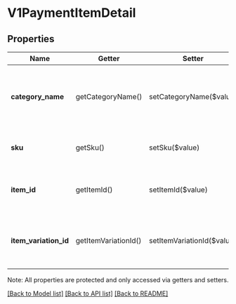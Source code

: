 # V1PaymentItemDetail

## Properties
Name | Getter | Setter | Type | Description | Notes
------------ | ------------- | ------------- | ------------- | ------------- | -------------
**category_name** | getCategoryName() | setCategoryName($value) | **string** | The name of the item&#39;s merchant-defined category, if any. | [optional] 
**sku** | getSku() | setSku($value) | **float** | The item&#39;s merchant-defined SKU, if any. | [optional] 
**item_id** | getItemId() | setItemId($value) | **string** | The unique ID of the item purchased, if any. | [optional] 
**item_variation_id** | getItemVariationId() | setItemVariationId($value) | **string** | The unique ID of the item variation purchased, if any. | [optional] 

Note: All properties are protected and only accessed via getters and setters.

[[Back to Model list]](../../README.md#documentation-for-models) [[Back to API list]](../../README.md#documentation-for-api-endpoints) [[Back to README]](../../README.md)

